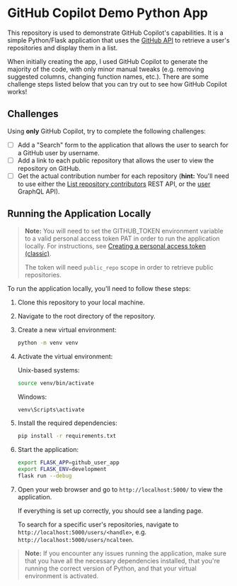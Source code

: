 # GitHub Copilot Demo Python App

This repository is used to demonstrate GitHub Copilot's capabilities. It is a
simple Python/Flask application that uses the
[GitHub API](https://docs.github.com/en/rest) to retrieve a user's repositories
and display them in a list.

When initially creating the app, I used GitHub Copilot to generate the majority
of the code, with only minor manual tweaks (e.g. removing suggested columns,
changing function names, etc.). There are some challenge steps listed below that
you can try out to see how GitHub Copilot works!

## Challenges

Using **only** GitHub Copilot, try to complete the following challenges:

- [ ] Add a "Search" form to the application that allows the user to search for
      a GitHub user by username.
- [ ] Add a link to each public repository that allows the user to view the
      repository on GitHub.
- [ ] Get the actual contribution number for each repository (**hint:** You'll
      need to use either the
      [List repository contributors](https://docs.github.com/en/rest/repos/repos?apiVersion=2022-11-28#list-repository-contributors)
      REST API, or the
      [user](https://docs.github.com/en/graphql/reference/queries#user) GraphQL
      API).

## Running the Application Locally

> **Note:** You will need to set the GITHUB_TOKEN environment variable to a
> valid personal access token PAT in order to run the application locally. For
> instructions, see
> [Creating a personal access token (classic)](https://docs.github.com/en/authentication/keeping-your-account-and-data-secure/managing-your-personal-access-tokens#creating-a-personal-access-token-classic).
>
> The token will need `public_repo` scope in order to retrieve public
> repositories.

To run the application locally, you'll need to follow these steps:

1. Clone this repository to your local machine.
1. Navigate to the root directory of the repository.
1. Create a new virtual environment:

   ```bash
   python -m venv venv
   ```

1. Activate the virtual environment:

   Unix-based systems:

   ```bash
   source venv/bin/activate
   ```

   Windows:

   ```cmd
   venv\Scripts\activate
   ```

1. Install the required dependencies:

   ```bash
   pip install -r requirements.txt
   ```

1. Start the application:

   ```bash
   export FLASK_APP=github_user_app
   export FLASK_ENV=development
   flask run --debug
   ```

1. Open your web browser and go to `http://localhost:5000/` to view the
   application.

   If everything is set up correctly, you should see a landing page.

   To search for a specific user's repositories, navigate to
   `http://localhost:5000/users/<handle>`, e.g.
   `http://localhost:5000/users/ncalteen`.

> **Note:** If you encounter any issues running the application, make sure that
> you have all the necessary dependencies installed, that you're running the
> correct version of Python, and that your virtual environment is activated.
